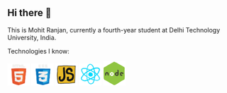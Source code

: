 ## Hi there 👋
This is Mohit Ranjan, currently a fourth-year student at Delhi Technology University, India.

Technologies I know:

<img src="./html.gif" alt="HTML5" width="50"/>
<img src="./css.gif" alt="CSS3" width="50"/>
<img src="./js.gif" alt="JS" width="50"/>
<img src="./react.webp" alt="React" width="50"/>
<img src="./node.gif" alt="NODEJS" width="50"/>
